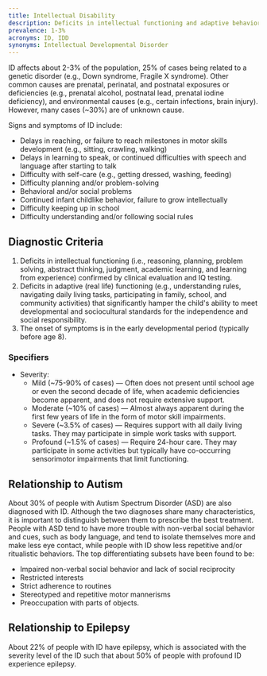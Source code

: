 ```yaml
---
title: Intellectual Disability
description: Deficits in intellectual functioning and adaptive behavior that begin during the developmental period.
prevalence: 1-3%
acronyms: ID, IDD
synonyms: Intellectual Developmental Disorder
---
```

ID affects about 2-3% of the population, 25% of cases being related to a genetic disorder (e.g., Down syndrome, Fragile X syndrome). Other common causes are prenatal, perinatal, and postnatal exposures or deficiencies (e.g., prenatal alcohol, postnatal lead, prenatal iodine deficiency), and environmental causes (e.g., certain infections, brain injury). However, many cases (~30%) are of unknown cause.   

Signs and symptoms of ID include:
- Delays in reaching, or failure to reach milestones in motor skills development (e.g., sitting, crawling, walking)
- Delays in learning to speak, or continued difficulties with speech and language after starting to talk
- Difficulty with self-care (e.g., getting dressed, washing, feeding)
- Difficulty planning and/or problem-solving
- Behavioral and/or social problems
- Continued infant childlike behavior, failure to grow intellectually
- Difficulty keeping up in school
- Difficulty understanding and/or following social rules   

## Diagnostic Criteria
1. Deficits in intellectual functioning (i.e., reasoning, planning, problem solving, abstract thinking, judgment, academic learning, and learning from experience) confirmed by clinical evaluation and IQ testing.  
2. Deficits in adaptive (real life) functioning (e.g., understanding rules, navigating daily living tasks, participating in family, school, and community activities) that significantly hamper the child's ability to meet developmental and sociocultural standards for the independence and social responsibility.  
3. The onset of symptoms is in the early developmental period (typically before age 8).   

### Specifiers
- Severity:  
    - Mild (~75-90% of cases) — Often does not present until school age or even the second decade of life, when academic deficiencies become apparent, and does not require extensive support.  
    - Moderate (~10% of cases) — Almost always apparent during the first few years of life in the form of motor skill impairments.   
    - Severe (~3.5% of cases) — Requires support with all daily living tasks. They may participate in simple work tasks with support.    
    - Profound (~1.5% of cases) — Require 24-hour care. They may participate in some activities but typically have co-occurring sensorimotor impairments that limit functioning.

## Relationship to Autism
About 30% of people with Autism Spectrum Disorder (ASD) are also diagnosed with ID. Although the two diagnoses share many characteristics, it is important to distinguish between them to prescribe the best treatment. People with ASD tend to have more trouble with non-verbal social behavior and cues, such as body language, and tend to isolate themselves more and make less eye contact, while people with ID show less repetitive and/or ritualistic behaviors. The top differentiating subsets have been found to be:
- Impaired non-verbal social behavior and lack of social reciprocity
- Restricted interests
- Strict adherence to routines
- Stereotyped and repetitive motor mannerisms
- Preoccupation with parts of objects.  

## Relationship to Epilepsy
About 22% of people with ID have epilepsy, which is associated with the severity level of the ID such that about 50% of people with profound ID experience epilepsy. 